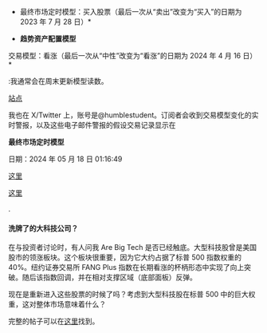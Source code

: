 <!--yml

类别：未分类

订阅者可以实时访问最新信号

[这里](https://humblestudentofthemarkets.com/trend-model-report-card/)

# 市场的谦卑的学生：是时候悄悄地回到大科技公司了吗？

> **性能图和模型读数已经延迟了一周，以示对我们的付费订阅者的尊重。***更新时间表**

**前言：解释我们的市场定时模型**

我们维护几个市场定时模型，每个模型的时间跨度不同。""

来源：[`humblestudentofthemarkets.blogspot.com/2024/04/time-to-tiptoe-back-into-big-tech.html#0001-01-01`](https://humblestudentofthemarkets.blogspot.com/2024/04/time-to-tiptoe-back-into-big-tech.html#0001-01-01)

" 是一个基于我们在我们的帖子中概述的研究的长期市场定时模型，

[打造最终的市场定时模型](https://humblestudentofthemarkets.com/2016/01/26/building-the-ultimate-market-timing-model/)

.这个模型倾向于每十年仅产生少量信号。

.

趋势模型信号：看涨（最后一次从“中性”改变为“看涨”的日期为 2023 年 7 月 28 日）*

是一个应用全球股票和大宗商品价格输入的趋势跟随原则的资产配置模型。这个模型具有较短的时间跨度，每年翻转约 4-6 次。基于趋势模型的样本外信号的模型组合的性能和详细信息可以在

[这里](https://humblestudentofthemarkets.com/trading-track-record/)显示。2016 年 3 月开始的实时警报的交易模型的假设交易记录如下。

.

我的内部交易员使用了一个**交易模型**，它是价格动量（趋势模型是否变得更加看涨或看跌？）和超买/超卖极端值的混合物（如果趋势超买，就不买，反之亦然）。订阅者会收到模型变化的实时警报，以及每周更新的电子邮件警报的假设交易记录在

每个模型的最新信号如下：

+   -->

+   最终市场定时模型：买入股票（最后一次从“卖出”改变为“买入”的日期为 2023 年 7 月 28 日）*

+   **趋势资产配置模型**

交易模型：看涨（最后一次从“中性”改变为“看涨”的日期为 2024 年 4 月 16 日）*

:我通常会在周末更新模型读数。

[站点](https://humblestudentofthemarkets.com/)

我也在 X/Twitter 上，账号是@humblestudent。订阅者会收到交易模型变化的实时警报，以及这些电子邮件警报的假设交易记录显示在

**最终市场定时模型**

日期：2024 年 05 月 18 日 01:16:49

[这里](https://humblestudentofthemarkets.com/trading-track-record/)

[这里](https://humblestudentofthemarkets.com/my-inner-trader/)

.

#### 洗牌了的大科技公司？

在与投资者讨论时，有人问我 Are Big Tech 是否已经触底。大型科技股曾是美国股市的领涨板块。这个板块很重要，因为它大约占据了标普 500 指数权重的 40%。纽约证券交易所 FANG Plus 指数在长期看涨的杯柄形态中实现了向上突破。随后该指数回调，并在相对支撑区域（底部面板）反弹。

现在是重新进入这些股票的时候了吗？考虑到大型科技股在标普 500 中的巨大权重，这对整体市场意味着什么？

完整的帖子可以在[这里](https://humblestudentofthemarkets.com/2024/04/28/time-to-tiptoe-back-into-big-tech/)找到。
